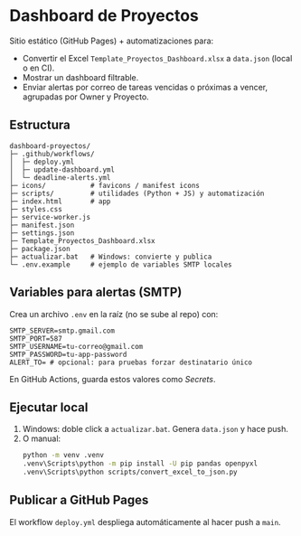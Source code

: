 # Dashboard de Proyectos

Sitio estático (GitHub Pages) + automatizaciones para:
- Convertir el Excel `Template_Proyectos_Dashboard.xlsx` a `data.json` (local o en CI).
- Mostrar un dashboard filtrable.
- Enviar alertas por correo de tareas vencidas o próximas a vencer, agrupadas por Owner y Proyecto.

## Estructura
```
dashboard-proyectos/
├─ .github/workflows/
│  ├─ deploy.yml
│  ├─ update-dashboard.yml
│  └─ deadline-alerts.yml
├─ icons/           # favicons / manifest icons
├─ scripts/         # utilidades (Python + JS) y automatización
├─ index.html       # app
├─ styles.css
├─ service-worker.js
├─ manifest.json
├─ settings.json
├─ Template_Proyectos_Dashboard.xlsx
├─ package.json
├─ actualizar.bat   # Windows: convierte y publica
└─ .env.example     # ejemplo de variables SMTP locales
```

## Variables para alertas (SMTP)
Crea un archivo `.env` en la raíz (no se sube al repo) con:
```
SMTP_SERVER=smtp.gmail.com
SMTP_PORT=587
SMTP_USERNAME=tu-correo@gmail.com
SMTP_PASSWORD=tu-app-password
ALERT_TO= # opcional: para pruebas forzar destinatario único
```
En GitHub Actions, guarda estos valores como *Secrets*.

## Ejecutar local
1) Windows: doble click a `actualizar.bat`. Genera `data.json` y hace push.
2) O manual:
   ```bash
   python -m venv .venv
   .venv\Scripts\python -m pip install -U pip pandas openpyxl
   .venv\Scripts\python scripts/convert_excel_to_json.py
   ```

## Publicar a GitHub Pages
El workflow `deploy.yml` despliega automáticamente al hacer push a `main`.
